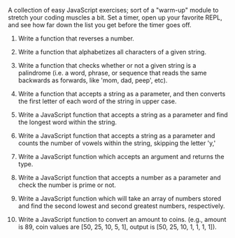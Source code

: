 A collection of easy JavaScript exercises; sort of a "warm-up" module to stretch your coding muscles a bit. Set a timer, open up your favorite REPL, and see how far down the list you get before the timer goes off.

1. Write a function that reverses a number.

2. Write a function that alphabetizes all characters of a given string.

3. Write a function that checks whether or not a given string is a palindrome (i.e. a word, phrase, or sequence that reads the same backwards as forwards, like 'mom, dad, peep', etc).

4. Write a function that accepts a string as a parameter, and then converts the first letter of each word of the string in upper case.

5. Write a JavaScript function that accepts a string as a parameter and find the longest word within the string.

6. Write a JavaScript function that accepts a string as a parameter and counts the number of vowels within the string, skipping the letter 'y,'

7. Write a JavaScript function which accepts an argument and returns the type.

8.  Write a JavaScript function that accepts a number as a parameter and check the number is prime or not.

9. Write a JavaScript function which will take an array of numbers stored and find the second lowest and second greatest numbers, respectively.

10. Write a JavaScript function to convert an amount to coins. (e.g., amount is 89, coin values are [50, 25, 10, 5, 1], output is [50, 25, 10, 1, 1, 1, 1]).
